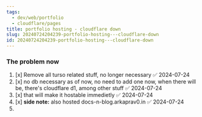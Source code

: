 ```yaml
---
tags:
  - dev/web/portfolio
  - cloudflare/pages
title: portfolio hosting - cloudflare down
slug: 20240724204239-portfolio-hosting---cloudflare-down
id: 20240724204239-portfolio-hosting---cloudflare-down
---
```

### The problem now

1. [x] Remove all turso related stuff, no longer necessary ✅ 2024-07-24
2. [x] no db necessary as of now, no need to add one now, when there will be, there's cloudflare d1,  among other stuff ✅ 2024-07-24
3. [x] that will make it hostable immedietly ✅ 2024-07-24
4. [x] **side note:** also hosted docs-n-blog.arkaprav0.in ✅ 2024-07-24
5. 
